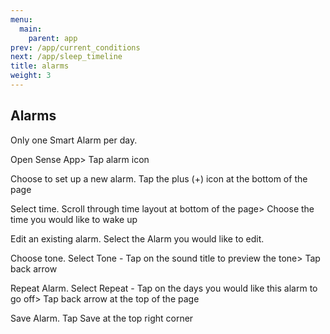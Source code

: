 ```yaml
---
menu:
  main:
    parent: app
prev: /app/current_conditions
next: /app/sleep_timeline
title: alarms
weight: 3
---
```


## Alarms


Only one Smart Alarm per day.


Open Sense App> Tap alarm icon


Choose to set up a new alarm. Tap the plus (+) icon at the bottom of the page


Select time. Scroll through time layout at bottom of the page> Choose the time you would like to wake up


Edit an existing alarm. Select the Alarm you would like to edit.


Choose tone. Select Tone - Tap on the sound title to preview the tone> Tap back arrow


Repeat Alarm. Select Repeat - Tap on the days you would like this alarm to go off> Tap back arrow at the top of the page


Save Alarm. Tap Save at the top right corner
